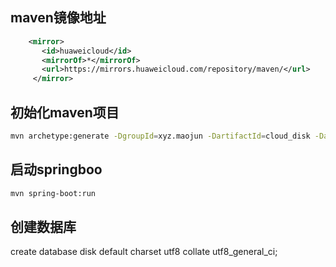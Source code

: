 ## maven镜像地址
```xml
    <mirror>
       <id>huaweicloud</id>                                                                                                                                       
       <mirrorOf>*</mirrorOf>
       <url>https://mirrors.huaweicloud.com/repository/maven/</url>
     </mirror>
```

## 初始化maven项目

```sh
mvn archetype:generate -DgroupId=xyz.maojun -DartifactId=cloud_disk -DarchetypeArtifactId=maven-archetype-quickstart -DarchetypeCatalog=local -DinteractiveMode=false
```

## 启动springboo
```sh
mvn spring-boot:run
```

## 创建数据库

create database disk default charset utf8 collate utf8_general_ci;